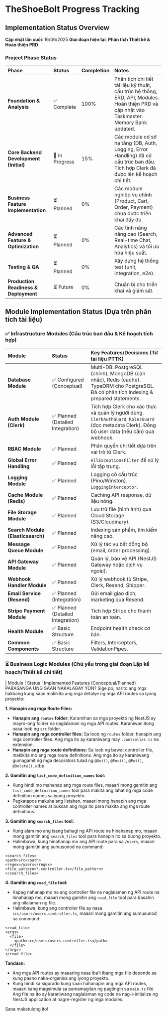 # TheShoeBolt Progress Tracking

## Implementation Status Overview

**Cập nhật lần cuối**: 16/06/2025
**Giai đoạn hiện tại**: **Phân tích Thiết kế & Hoàn thiện PRD**

### Project Phase Status

| Phase                                      | Status        | Completion | Notes                                                                                                                               |
| :----------------------------------------- | :------------ | :--------- | :---------------------------------------------------------------------------------------------------------------------------------- |
| **Foundation & Analysis**                  | ✅ Complete   | 100%       | Phân tích chi tiết tài liệu kỹ thuật, cấu trúc hệ thống, ERD, API, Modules. Hoàn thiện PRD và cập nhật vào Taskmaster. Memory Bank updated. |
| **Core Backend Development (Initial)**     | 🔄 In Progress | 15%        | Các module cơ sở hạ tầng (DB, Auth, Logging, Error Handling) đã có cấu trúc ban đầu. Tích hợp Clerk đã được lên kế hoạch chi tiết.        |
| **Business Feature Implementation**        | ⏳ Planned    | 0%         | Các module nghiệp vụ chính (Product, Cart, Order, Payment) chưa được triển khai đầy đủ.                                              |
| **Advanced Feature & Optimization**        | ⏳ Planned    | 0%         | Các tính năng nâng cao (Search, Real-time Chat, Analytics) và tối ưu hóa hiệu suất.                                                  |
| **Testing & QA**                           | ⏳ Planned    | 0%         | Xây dựng hệ thống test (unit, integration, e2e).                                                                                    |
| **Production Readiness & Deployment**      | ⏳ Future     | 0%         | Chuẩn bị cho triển khai và giám sát.                                                                                                 |

## Module Implementation Status (Dựa trên phân tích tài liệu)

### ✅ Infrastructure Modules (Cấu trúc ban đầu & Kế hoạch tích hợp)

| Module                         | Status                               | Key Features/Decisions (Từ tài liệu PTTK)                                                                                                                               |
| :----------------------------- | :----------------------------------- | :---------------------------------------------------------------------------------------------------------------------------------------------------------------------- |
| **Database Module**            | ✅ Configured (Conceptual)           | Multi-DB: PostgreSQL (chính), MongoDB (cân nhắc), Redis (cache). TypeORM cho PostgreSQL. Đã có phân tích indexing & prepared statements.                               |
| **Auth Module (Clerk)**        | ✅ Planned (Detailed Integration)    | Tích hợp Clerk cho xác thực và quản lý người dùng. `ClerkAuthGuard`, `RolesGuard` (đọc metadata Clerk). Đồng bộ user data (nếu cần) qua webhook.                      |
| **RBAC Module**                | ✅ Planned                           | Phân quyền chi tiết dựa trên vai trò từ Clerk.                                                                                                                          |
| **Global Error Handling**      | ✅ Planned                           | `AllExceptionsFilter` để xử lý lỗi tập trung.                                                                                                                           |
| **Logging Module**             | ✅ Planned                           | Logging có cấu trúc (Pino/Winston). `LoggingInterceptor`.                                                                                                               |
| **Cache Module (Redis)**       | ✅ Planned                           | Caching API response, dữ liệu nóng.                                                                                                                                     |
| **File Storage Module**        | ✅ Planned                           | Lưu trữ file (hình ảnh) qua Cloud Storage (S3/Cloudinary).                                                                                                              |
| **Search Module (Elasticsearch)** | ✅ Planned                           | Indexing sản phẩm, tìm kiếm nâng cao.                                                                                                                                   |
| **Message Queue Module**       | ✅ Planned                           | Xử lý tác vụ bất đồng bộ (email, order processing).                                                                                                                     |
| **API Gateway Module**         | ✅ Planned                           | Quản lý, bảo vệ API (NestJS Gateway hoặc dịch vụ ngoài).                                                                                                                 |
| **Webhook Handler Module**     | ✅ Planned                           | Xử lý webhook từ Stripe, Clerk, Resend, Shipper.                                                                                                                        |
| **Email Service (Resend)**     | ✅ Planned (Integration)             | Gửi email giao dịch, marketing qua Resend.                                                                                                                              |
| **Stripe Payment Module**      | ✅ Planned (Detailed Integration)    | Tích hợp Stripe cho thanh toán an toàn.                                                                                                                                  |
| **Health Module**              | ✅ Basic Structure                   | Endpoint health check cơ bản.                                                                                                                                           |
| **Common Components**          | ✅ Basic Structure                   | Filters, Interceptors, ValidationPipes.                                                                                                                                 |

### ⏳ Business Logic Modules (Chủ yếu trong giai đoạn Lập kế hoạch/Thiết kế chi tiết)

| Module                 | Status     | Implemented Features (Conceptual/Planned)                                                                                                                                                                                                                                                                                                                                                                                                                                                                                                                                                                                                                                                                                                                                                                                                                                                                                                                                                                                                                                                                                                                                                                                                                                                                                                                                                                                                                                                                                                                                                                                                                                                                                                                                                                                                                                                                                                                                                                                                                                                                                                                                                                                                                                                                                                                                                                                                                                                                                                                                                                                                                                                                                                                                                                                                                                                                                                                                                                                                                                                                                                                                                                                                                                                                                                                                                                                                                                                                                                                                                                                                                                                                                                                                                                                                                                                                                                                                                                                                                                                                                                                                                                                                                                                                                                                                                                                                                                                                                                                                                                                                                                                                                                                                                                                                                                                                                                                                                                                                                                                                                                                                                                                                                                                                                                                                                                                                                                                                                                                                                                                                                                                                                                                                                                                                                                                                                                                                                                                                                                                                                                                                                                                                                                                                                                                                                                                                                                                                                                                                                                                                                                                                                                                                                                                                                                                                                                                                                                                                                                                                                                                                                                                                                                                                                                                                                                                                                                                                                                                                                                                                                                                                                                                                                                                                                                                                                                                                                                                                                                                                                                                                                                                                                                                                                                                                                                                                                                                                                                                                                                                                                                                                                                                                                                                                                                                                                                                                                                                                                                                                                                                                                                                                                                                                                                                                                                                                                                                                                                                                                                                                                                                                                                                                                                                                                                                                                                                                                                                                                                                                                                                                                                                                                                                                                                                                                                                                                                                                                                                                                                                                                                                                                                                                                                                                                                                                                                                                                                                                                                                                                                                                                                                                                                                                                                                                                                                                                                                                                                                                                                                                                                                                                                                                                                                                                                                                                                                                                                                                                                                                                                                                                                                                                                                                                                                                                                                                                                                                                                                                                                                                                                                                                                                                                                                                                                                                                                                                                                                                                                                                                                                                                                                                                                                                                                                                                                                                                                                                                                                                                                                                                                                                                                                                                                                                                                                                                                                                                                                                                                                                                                                                                                                                                                                                                                                                                                                                                                                                                                                                                                                                                                                                                                                                                                                                                                                                                                                                                                                                                                                                                                                                                                                                                                                                                                                                                                                                                                                                                                                                                                                                                                                                                                                                                                                                                                                                                                                                                                                                                                                                                                                                                                                                                                                                                                                                                                                                                                                                                                                                                                                                                                                                                                                                                                                                                                                                                                                                                                                                                                                                                                                                                                                                                                                                                                                                                                                                                                                                                                                                                                                                                                                                                                                                                                                                                                                                                                                                                                                                                                                                                                                                                                                                                                                                                                                                                                                                                                                                                                                                                                                                                                                                                                                                                                                                                                                                                                                                                                                                                                                                                                                                                                                                                                                                                                                                                                                                                                                                                                                                                                                                                                                                                                                                                                                                                                                                                                                                                                                                                                                                                                                                                                                                                                                                                                                                                                                                                                                                                                                                                                                                                                                                                                                                                                                                                                                                                                                                                                                                                                                                                                                                                                                                                                                                                                                                                                                                                                                                                                                                                                                                                                                                                                                                                                                                                                                                                                                                                                                                                                                                                                                                                                                                                                                                                                                                                                                                                                                                                                                                                                                                                                                                                                                                                                                                                                                                                                                                                                                                                                                                                                                                                                                                                                                                                                                                                                                                                                                                                                                                                                                                                                                                                                                                                                                                                                                                                                                                                                                                                                                                                                                                                                                                                                                                                                                                                                                                                                                                                                                                                                                                                                                                                                                                                                                                                                                                                                                                                                                                                                                                                                                                                                                                                                                                                                                                                                                                                                                                                                                                                                                                                                                                                                                                                                                                                                                                                                                                                                                                                                                                                                                                                                                                                                                                                                                                                                                                                                                                                                                                                                                                                                                                                                                                                                                                                                                                                                                                                                                                                                                                                                                                                                                                                                                                                                                                                                                                                                                                                                                                                                                                                                                                                                                                                                                                                                                                                                                                                                                                                                                                                                                                                                                                                                                                                                                                                                                                                                                                                                                                                                                                                                                                                                                                                                                                                                                                                                                                                                                                                                                                                                                                                                                                                                                                                                                                                                                                                                                                                                                                                                                                                                                                                                                                                                                                                                                                                                                                                                                                                                                                                                                                                                                                                                                                                                                                                                                                                                                                                                                                                                                                                                                                                                                                                                                                                                                                                                                                                                                                                                                                                                                                                                                                                                                                                                                                                                                                                                                                                                                                                                                                                                                                                                                                                                                                                                                                                                                                                                                                                                                                                                                                                                                                                                                                                                                                                                                                                                                                                                                                                                                                                                                                                                                                                                                                                                                                                                                                                                                                                                                                                                                                                                                                                                                                                                                                                                                                                                                                                                                                                                                                                                                                                                                                                                                                                                                                                                                                                                                                                                                                                                                                                                                                                                                                                                                                                                                                                                                                                                                                                                                                                                                                                                                                                                                                                                                                                                                                                                                                                                                                                                                                                                                                                                                                                                                                                                                                                                                                                                                                                                                                                                                                                                                                                                                                                                                                                                                                                                                                                                                                                                                                                                                                                                                                                                                                                                                                                                                                                                                                                                                                                                                                                                                                                                                                                                                                                                                                                                                                                                                                                                                                                                                                                                                                                                                                                                                                                                                                                                                                                                                                                                                                                                                                                                                                                                                                                                                                                                                                                                                                                                                                                                                                                                                                                                                                                                                                                                                                                                                                                                                                                                                                                                                                                                                                                                                                                                                                                                                                                                                                                                                                                                                                                                                                                                                                                                                                                                                                                                                                                                                                                                                                                                                                                                                                                                                                                                                                                                                                                                                                                                                                                                                                                                                                                                                                                                                                                                                                                                                                                                                                                                                                                                                                                                                                                                                                                                                                                                                                                                                                                                                                                                                                                                                                                                                                                                                                                                                                                                                                                                                                                                                                                                                                                                                                                                                                                                                                                                                                                                                                                                                                                                                                                                                                                                                                                                                                                                                                                                                                                                                                                                                                                                                                                                                                                                                                                                                                                                                                                                                                                                                                                                                                                                                                                                                                                                                                                                                                                                                                                                                                                                                                                                                                                                                                                                                                                                                                                                                                                                                                                                                                                                                                                                                                                                                                                                                                                                                                                                                                                                                                                                                                                                                                                                                                                                                                                                                                                                                                                                                                                                                                                                                                                                                                                                                                                                                                                                                                                                                                                                                                                                                                                                                                                                                                                                                                                                                                                                                                                                                                                                                                                                                                                                                                                                                                                                                                                                                                                                                                                                                                                                                                                                                                                                                                                                                                                                                                                                                                                                                                                                                                                                                                                                                                                                                                                                                                                                                                                                                                                                                                                                                                                                                                                                                                                                                                                                                                                                                                                                                                                                                                                                                                                                                                                                                                                                                                                                                                                                                                                                                                                                                                                                                                                                                                                                                                                                                                                                                                                                                                                                                                                                                                                                                                                                                                                                                                                                                                                                                                                                                                                                                                                                                                                                                                                                                                                                                                                                                                                                                                                                                                                                                                                                                                                                                                                                                                                                                                                                                                                                                                                                                                                                                                                                                                                                                                                                                                                                                                                                                                                                                                                                                                                                                                                                                                                                                                                                                                                                                                                                                                                                                                                                                                                                                                                                                                                                                                                                                                                                                                                                                                                                                                                                                                                                                                                                                                                                                                                                                                                                                                                                                                                                                                                                                                                                                                                                                                                                                                                                                                                                                                                                                                                                                                                                                                                                                                                                                                                                                                                                                                                                                                                                                                                                                                                                                                                                                                                                                                                                                                                                                                                                                                                                                                                                                                                                                                                                                                                                                                                                                                                                                                                                                                                                                                                                                                                                                                                                                                                                                                                                                                                                                                                                                                                                                                                                                                                                                                                                                                                                                                                                                                                                                                                                                                                                                                                                                                                                                                                                                                                                                                                                                                                                                                                                                                                                                                                                                                                                                                                                                                                                                                                                                                                                                                                                                                                                                                                                                                                                                                                                                                                                                                                                                                                                                                                                                                                                                                                                                                                                                                                                                                                                                                                                                                                                                                                                                                                                                                                                                                                                                                                                                                                                                                                                                                                                                                                                                                                                                                                                                                                                                                                                                                                                                                                                                                                                                                                                                                                                                                                                                                                                                                                                                                                                                                                                                                                                                                                                                                                                                                                                                                                                                                                                                                                                                                                                                                                                                                                                                                                                                                                                                                                                                                                                                                                                                                                                                                                                                                                                                                                                                                                                                                                                                                                                                                                                                                                                                                                                                                                                                                                                                                                                                                                                                                                                                                                                                                                                                                                                                                                                                                                                                                                                                                                                                                                                                                                                                                                                                                                                                                                                                                                                                                                                                                                                                                                                                                                                                                                                                                                                                                                                                                                                                                                                                                                                                                                                                                                                                                                                                                                                                                                                                                                                                                                                                                                                                                                                                                                                                                                                                                                                                                                                                                                                                                                                                                                                                                                                                                                                                                                                                                                                                                                                                                                                                                                                                                                                                                                                                                                                                                                                                                                                                                                                                                                                                                                                                                                                                                                                                                                                                                                                                                                                                                                                                                                                                                                                                                                                                                                                                                                                                                                                                                                                                                                                                                                                                                                                                                                                                                                                                                                                                                                                                                                                                                                                                                                                                                                                                                                                                                                                                                                                                                                                                                                                                                                                                                                                                                                                                                                                                                                                                                                                                                                                                                                                                                                                                                                                                                                                                                                                                                                                                                                                                                                                                                                                                                                                                                                                                                                                                                                                                                                                                                                                                                                                                                                                                                                                                                                                                                                                                                                                                                                                                                                                                                                                                                                                                                                                                                                                                                                                                                                                                                                                                                                                                                                                                                                                                                                                                                                                                                                                                                                                                                                                                                                                                                                                                                                                     PABASANGA UNG SAAN NAKALAGAY YON?
Sige po, narito ang mga hakbang kung saan makikita ang mga detalye ng mga API routes sa iyong proyekto:

**1. Hanapin ang mga Route Files:**

*   **Hanapin ang `routes` folder:** Karamihan sa mga proyekto ng NestJS ay mayro-ong folder na naglalaman ng mga API routes. Karaniwan itong nasa loob ng `src` folder.
*   **Hanapin ang mga controller files:** Sa loob ng `routes` folder, hanapin ang mga controller files. Ang mga ito ay karaniwang may `.controller.ts` na extension.
*   **Hanapin ang mga route definitions:** Sa loob ng bawat controller file, makikita mo ang mga route definitions. Ang mga ito ay karaniwang gumagamit ng mga decorators tulad ng `@Get()`, `@Post()`, `@Put()`, `@Delete()`, atbp.

**2. Gamitin ang `list_code_definition_names` tool:**

*   Kung hindi mo mahanap ang mga route files, maaari mong gamitin ang `list_code_definition_names` tool para makita ang lahat ng mga code definition names sa iyong proyekto.
*   Pagkatapos makuha ang listahan, maaari mong hanapin ang mga controller names at buksan ang mga ito para makita ang mga route definitions.

**3. Gamitin ang `search_files` tool:**

*   Kung alam mo ang isang bahagi ng API route na hinahanap mo, maaari mong gamitin ang `search_files` tool para hanapin ito sa buong proyekto.
*   Halimbawa, kung hinahanap mo ang API route para sa `/users`, maaari mong gamitin ang sumusunod na command:

```
<search_files>
<path>src</path>
<regex>/users</regex>
<file_pattern>*.controller.ts</file_pattern>
</search_files>
```

**4. Gamitin ang `read_file` tool:**

*   Kapag nahanap mo na ang controller file na naglalaman ng API route na hinahanap mo, maaari mong gamitin ang `read_file` tool para basahin ang nilalaman ng file.
*   Halimbawa, kung ang controller file ay nasa `src/users/users.controller.ts`, maaari mong gamitin ang sumusunod na command:

```
<read_file>
<args>
  <file>
    <path>src/users/users.controller.ts</path>
  </file>
</args>
</read_file>
```

**Tandaan:**

*   Ang mga API routes ay maaaring nasa iba't ibang mga file depende sa kung paano naka-organisa ang iyong proyekto.
*   Kung hindi ka sigurado kung saan hahanapin ang mga API routes, maaari kang magsimula sa pamamagitan ng pagtingin sa `main.ts` file. Ang file na ito ay karaniwang naglalaman ng code na nag-i-initialize ng NestJS application at nagre-register ng mga modules.

Sana makatulong ito!